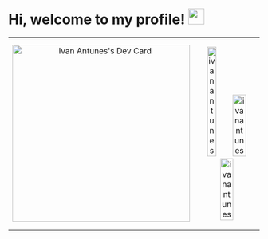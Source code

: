 # Hi, welcome to my profile! <img src="https://github.com/TheDudeThatCode/TheDudeThatCode/blob/master/Assets/Hi.gif" height="32px">

<table>
    <tr style="border-collapse: collapse;">
        <td style="text-align: center;">
<a href="https://app.daily.dev/ivanantunes"><img src="https://api.daily.dev/devcards/v2/Ib6jojnGCMwN5eGIOf9dY.png?r=tq9" width="356" alt="Ivan Antunes's Dev Card"/></a>
        </td>
        <td style="text-align: center;">
            <p align="center">
                <img width="40%" src="https://github-readme-stats.vercel.app/api/top-langs?username=ivanantunes&show_icons=true&theme=dracula&title_color=ffffff&text_color=ffffff&bg_color=000000&locale=en&layout=compact&hide_border=true" alt="ivanantunes" /> 
                <img width="48%" src="https://github-readme-stats.vercel.app/api?username=ivanantunes&show_icons=true&theme=dracula&title_color=ffffff&text_color=ffffff&bg_color=000000&locale=en&hide_border=true" alt="ivanantunes" />
                <img width="48%" src="https://github-readme-streak-stats.herokuapp.com/?user=ivanantunes&theme=highcontrast&hide_border=true" alt="ivanantunes" />
            </p>
        </td>
    </tr>
</table>
